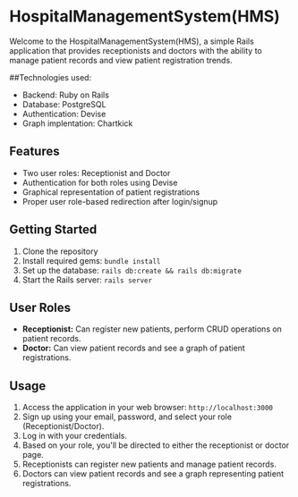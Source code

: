 # HospitalManagementSystem(HMS) 

Welcome to the HospitalManagementSystem(HMS), a simple Rails application that provides receptionists and doctors with the ability to manage patient records and view patient registration trends.

##Technologies used:
- Backend: Ruby on Rails
- Database: PostgreSQL
- Authentication: Devise
- Graph implentation: Chartkick

## Features
-   Two user roles: Receptionist and Doctor
-   Authentication for both roles using Devise
-   Graphical representation of patient registrations
-   Proper user role-based redirection after login/signup

## Getting Started
1. Clone the repository
2. Install required gems: `bundle install`
3. Set up the database: `rails db:create && rails db:migrate`
4. Start the Rails server: `rails server`

## User Roles
-   **Receptionist:** Can register new patients, perform CRUD operations on patient records.
-   **Doctor:** Can view patient records and see a graph of patient registrations.

## Usage
1. Access the application in your web browser: `http://localhost:3000`
2. Sign up using your email, password, and select your role (Receptionist/Doctor).
3. Log in with your credentials.
4. Based on your role, you'll be directed to either the receptionist or doctor page.
5. Receptionists can register new patients and manage patient records.
6. Doctors can view patient records and see a graph representing patient registrations.
